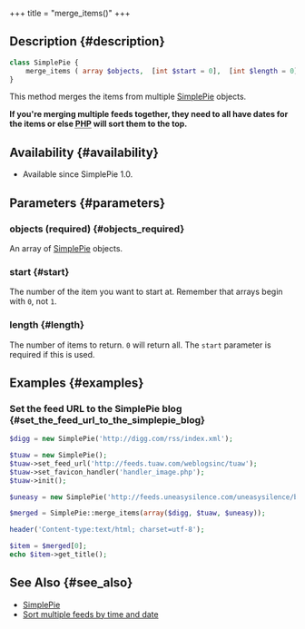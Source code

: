+++
title = "merge_items()"
+++

## Description {#description}

```php
class SimplePie {
    merge_items ( array $objects,  [int $start = 0],  [int $length = 0])
}
```

This method merges the items from multiple [SimplePie](@/wiki/reference/simplepie/_index.md) objects.

<div class="warning">

**If you're merging multiple feeds together, they need to all have dates for the items or else <abbr title="Hypertext Preprocessor">PHP</abbr> will sort them to the top.**

</div>

## Availability {#availability}

- Available since SimplePie 1.0.

## Parameters {#parameters}

### objects (required) {#objects_required}

An array of [SimplePie](@/wiki/reference/simplepie/_index.md) objects.

### start {#start}

The number of the item you want to start at. Remember that arrays begin with `0`, not `1`.

### length {#length}

The number of items to return. `0` will return all. The `start` parameter is required if this is used.

## Examples {#examples}

### Set the feed URL to the SimplePie blog {#set_the_feed_url_to_the_simplepie_blog}

```php
$digg = new SimplePie('http://digg.com/rss/index.xml');

$tuaw = new SimplePie();
$tuaw->set_feed_url('http://feeds.tuaw.com/weblogsinc/tuaw');
$tuaw->set_favicon_handler('handler_image.php');
$tuaw->init();

$uneasy = new SimplePie('http://feeds.uneasysilence.com/uneasysilence/blog');

$merged = SimplePie::merge_items(array($digg, $tuaw, $uneasy));

header('Content-type:text/html; charset=utf-8');

$item = $merged[0];
echo $item->get_title();
```

## See Also {#see_also}

- [SimplePie](@/wiki/reference/simplepie/_index.md)
- [Sort multiple feeds by time and date](@/wiki/tutorial/sort_multiple_feeds_by_time_and_date.md#if_feeds_require_separate_per-feed_settings "tutorial:sort_multiple_feeds_by_time_and_date")
